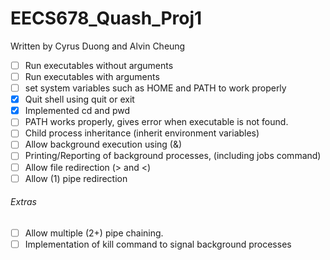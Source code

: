 # EECS678_Quash_Proj1

Written by Cyrus Duong and Alvin Cheung

- [ ] Run executables without arguments
- [ ] Run executables with arguments
- [ ] set system variables such as HOME and PATH to work properly
- [x] Quit shell using quit or exit
- [x] Implemented cd and pwd
- [ ] PATH works properly, gives error when executable is not found.
- [ ] Child process inheritance (inherit environment variables)
- [ ] Allow background execution using (&)
- [ ] Printing/Reporting of background processes, (including jobs command)
- [ ] Allow file redirection (> and <)
- [ ] Allow (1) pipe redirection

###### Extras

- [ ] Allow multiple (2+) pipe chaining.
- [ ] Implementation of kill command to signal background processes
